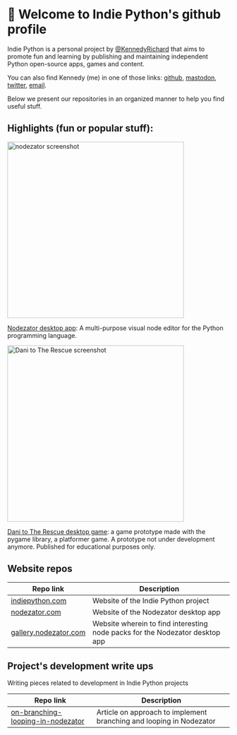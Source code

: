# :wave: Welcome to Indie Python's github profile

Indie Python is a personal project by [@KennedyRichard](https://github.com/KennedyRichard) that aims to promote fun and learning by publishing and maintaining independent Python open-source apps, games and content.

You can also find Kennedy (me) in one of those links: [github](https://github.com/KennedyRichard), [mastodon](https://fosstodon.org/@KennedyRichard), [twitter](https://github.com/KennedyRichard), [email](mailto:kennedy@kennedyrichard.com).

Below we present our repositories in an organized manner to help you find useful stuff.

## Highlights (fun or popular stuff):

<img alt="nodezator screenshot" src="https://nodezator.com/images/screenshot.png" style="width:400px;" />

[Nodezator desktop app](https://github.com/IndiePython/nodezator): A multi-purpose visual node editor for the Python programming language.

<img alt="Dani to The Rescue screenshot" src="https://i.imgur.com/mVItT7D.jpg" style="width:400px;" />

[Dani to The Rescue desktop game](https://github.com/IndiePython/danittr): a game prototype made with the pygame library, a platformer game. A prototype not under development anymore. Published for educational purposes only.

## Website repos

| Repo link | Description |
| ---- | ----------- |
| [indiepython.com](https://github.com/IndiePython/indiepython.com) | Website of the Indie Python project |
| [nodezator.com](https://github.com/IndiePython/nodezator.com) | Website of the Nodezator desktop app |
| [gallery.nodezator.com](https://github.com/IndiePython/gallery.nodezator.com) | Website wherein to find interesting node packs for the Nodezator desktop app |

## Project's development write ups

Writing pieces related to development in Indie Python projects

| Repo link | Description |
| ---- | ----------- |
| [on-branching-looping-in-nodezator](https://github.com/IndiePython/on-branching-looping-in-nodezator) | Article on approach to implement branching and looping in Nodezator |
